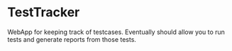 # TestTracker
WebApp for keeping track of testcases.  Eventually should allow you to run tests and generate reports from those tests.
